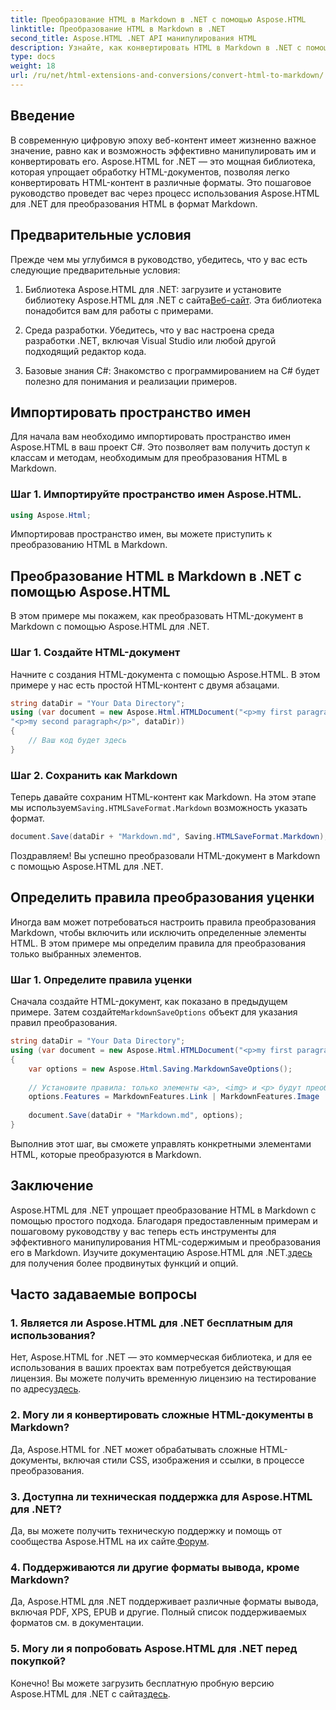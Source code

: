 ```yaml
---
title: Преобразование HTML в Markdown в .NET с помощью Aspose.HTML
linktitle: Преобразование HTML в Markdown в .NET
second_title: Aspose.HTML .NET API манипулирования HTML
description: Узнайте, как конвертировать HTML в Markdown в .NET с помощью Aspose.HTML для эффективного манипулирования контентом. Получите пошаговые инструкции для беспрепятственного процесса преобразования.
type: docs
weight: 18
url: /ru/net/html-extensions-and-conversions/convert-html-to-markdown/
---
```


## Введение

В современную цифровую эпоху веб-контент имеет жизненно важное значение, равно как и возможность эффективно манипулировать им и конвертировать его. Aspose.HTML for .NET — это мощная библиотека, которая упрощает обработку HTML-документов, позволяя легко конвертировать HTML-контент в различные форматы. Это пошаговое руководство проведет вас через процесс использования Aspose.HTML для .NET для преобразования HTML в формат Markdown.

## Предварительные условия

Прежде чем мы углубимся в руководство, убедитесь, что у вас есть следующие предварительные условия:

1.  Библиотека Aspose.HTML для .NET: загрузите и установите библиотеку Aspose.HTML для .NET с сайта[Веб-сайт](https://releases.aspose.com/html/net/). Эта библиотека понадобится вам для работы с примерами.

2. Среда разработки. Убедитесь, что у вас настроена среда разработки .NET, включая Visual Studio или любой другой подходящий редактор кода.

3. Базовые знания C#: Знакомство с программированием на C# будет полезно для понимания и реализации примеров.

## Импортировать пространство имен

Для начала вам необходимо импортировать пространство имен Aspose.HTML в ваш проект C#. Это позволяет вам получить доступ к классам и методам, необходимым для преобразования HTML в Markdown.

### Шаг 1. Импортируйте пространство имен Aspose.HTML.

```csharp
using Aspose.Html;
```

Импортировав пространство имен, вы можете приступить к преобразованию HTML в Markdown.

## Преобразование HTML в Markdown в .NET с помощью Aspose.HTML

В этом примере мы покажем, как преобразовать HTML-документ в Markdown с помощью Aspose.HTML для .NET. 

### Шаг 1. Создайте HTML-документ

Начните с создания HTML-документа с помощью Aspose.HTML. В этом примере у нас есть простой HTML-контент с двумя абзацами.

```csharp
string dataDir = "Your Data Directory";
using (var document = new Aspose.Html.HTMLDocument("<p>my first paragraph</p>" +
"<p>my second paragraph</p>", dataDir))
{
    // Ваш код будет здесь
}
```

### Шаг 2. Сохранить как Markdown

 Теперь давайте сохраним HTML-контент как Markdown. На этом этапе мы используем`Saving.HTMLSaveFormat.Markdown` возможность указать формат.

```csharp
document.Save(dataDir + "Markdown.md", Saving.HTMLSaveFormat.Markdown);
```

Поздравляем! Вы успешно преобразовали HTML-документ в Markdown с помощью Aspose.HTML для .NET.

## Определить правила преобразования уценки

Иногда вам может потребоваться настроить правила преобразования Markdown, чтобы включить или исключить определенные элементы HTML. В этом примере мы определим правила для преобразования только выбранных элементов.

### Шаг 1. Определите правила уценки

 Сначала создайте HTML-документ, как показано в предыдущем примере. Затем создайте`MarkdownSaveOptions` объект для указания правил преобразования.

```csharp
string dataDir = "Your Data Directory";
using (var document = new Aspose.Html.HTMLDocument("<p>my first paragraph</p>", dataDir))
{
    var options = new Aspose.Html.Saving.MarkdownSaveOptions();
    
    // Установите правила: только элементы <a>, <img> и <p> будут преобразованы в уценку.
    options.Features = MarkdownFeatures.Link | MarkdownFeatures.Image | MarkdownFeatures.AutomaticParagraph;
    
    document.Save(dataDir + "Markdown.md", options);
}
```

Выполнив этот шаг, вы сможете управлять конкретными элементами HTML, которые преобразуются в Markdown.

## Заключение

 Aspose.HTML для .NET упрощает преобразование HTML в Markdown с помощью простого подхода. Благодаря предоставленным примерам и пошаговому руководству у вас теперь есть инструменты для эффективного манипулирования HTML-содержимым и преобразования его в Markdown. Изучите документацию Aspose.HTML для .NET.[здесь](https://reference.aspose.com/html/net/) для получения более продвинутых функций и опций.

## Часто задаваемые вопросы

### 1. Является ли Aspose.HTML для .NET бесплатным для использования?

Нет, Aspose.HTML for .NET — это коммерческая библиотека, и для ее использования в ваших проектах вам потребуется действующая лицензия. Вы можете получить временную лицензию на тестирование по адресу[здесь](https://purchase.aspose.com/temporary-license/).

### 2. Могу ли я конвертировать сложные HTML-документы в Markdown?

Да, Aspose.HTML for .NET может обрабатывать сложные HTML-документы, включая стили CSS, изображения и ссылки, в процессе преобразования.

### 3. Доступна ли техническая поддержка для Aspose.HTML для .NET?

 Да, вы можете получить техническую поддержку и помощь от сообщества Aspose.HTML на их сайте.[Форум](https://forum.aspose.com/).

### 4. Поддерживаются ли другие форматы вывода, кроме Markdown?

Да, Aspose.HTML для .NET поддерживает различные форматы вывода, включая PDF, XPS, EPUB и другие. Полный список поддерживаемых форматов см. в документации.

### 5. Могу ли я попробовать Aspose.HTML для .NET перед покупкой?

 Конечно! Вы можете загрузить бесплатную пробную версию Aspose.HTML для .NET с сайта[здесь](https://releases.aspose.com/).
